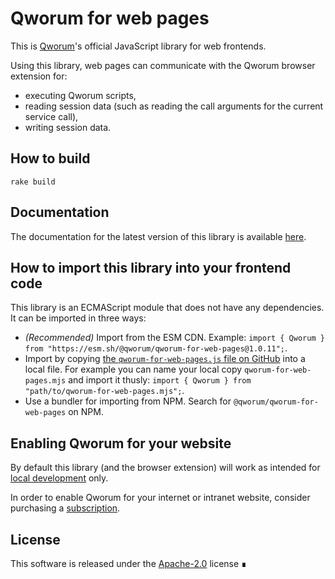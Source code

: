 # Qworum for web pages

This is [Qworum](https://qworum.net)'s official JavaScript library for web frontends.

Using this library, web pages can communicate with the Qworum browser extension for:

- executing Qworum scripts,
- reading session data (such as reading the call arguments for the current service call),
- writing session data.

## How to build

`rake build`

## Documentation

The documentation for the latest version of this library is available [here](https://qworum.net/docs/qworum-for-web-pages/latest/).

## How to import this library into your frontend code

This library is an ECMAScript module that does not have any dependencies. It can be imported in three ways:

- _(Recommended)_ Import from the ESM CDN. Example: `import { Qworum } from "https://esm.sh/@qworum/qworum-for-web-pages@1.0.11";`.
- Import by copying [the `qworum-for-web-pages.js` file on GitHub](https://github.com/doga/qworum-for-web-pages/blob/master/esm/qworum-for-web-pages.js) into a local file. For example you can name your local copy `qworum-for-web-pages.mjs` and import it thusly: `import { Qworum } from "path/to/qworum-for-web-pages.mjs";`.
- Use a bundler for importing from NPM. Search for `@qworum/qworum-for-web-pages` on NPM.

## Enabling Qworum for your website

By default this library (and the browser extension) will work as intended for [local development](https://qworum.net/en/developers/#local-development) only.

In order to enable Qworum for your internet or intranet website, consider purchasing a [subscription](https://qworum.net/en/pricing/).

## License

This software is released under the [Apache-2.0](https://www.apache.org/licenses/LICENSE-2.0) license ∎
